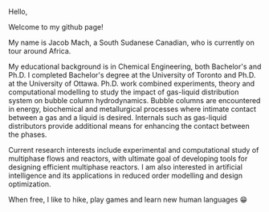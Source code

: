 Hello,

Welcome to my github page!

My name is Jacob Mach, a South Sudanese Canadian, who is currently on tour around Africa.

My educational background is in Chemical Engineering, both Bachelor's and Ph.D. I completed Bachelor's degree at the University of Toronto and Ph.D. at the University of Ottawa. Ph.D. work combined experiments, theory and computational modelling to study the impact of gas-liquid distribution system on bubble column hydrodynamics. Bubble columns are encountered in energy, biochemical and metallurgical processes where intimate contact between a gas and a liquid is desired. Internals such as gas-liquid distributors provide additional means for enhancing the contact between the phases.

Current research interests include experimental and computational study of multiphase flows and reactors, with ultimate goal of developing tools for designing efficient multiphase reactors. I am also interested in artificial intelligence and its applications in reduced order modelling and design optimization. 

When free, I like to hike, play games and learn new human languages 😁

<!---
jacobmach13/jacobmach13 is a ✨ special ✨ repository because its `README.md` (this file) appears on your GitHub profile.
You can click the Preview link to take a look at your changes.
--->
